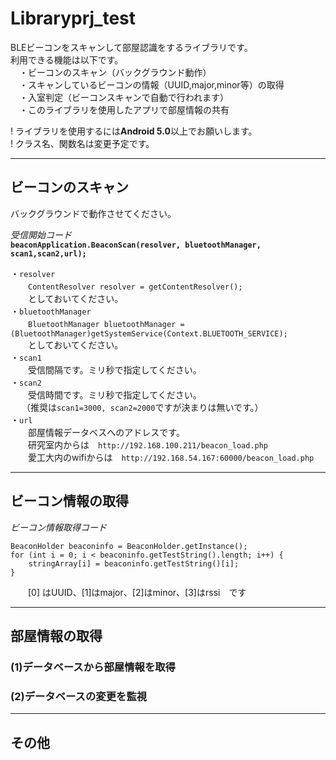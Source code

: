 # Libraryprj_test
  
BLEビーコンをスキャンして部屋認識をするライブラリです。  
利用できる機能は以下です。  
　・ビーコンのスキャン（バックグラウンド動作）  
　・スキャンしているビーコンの情報（UUID,major,minor等）の取得  
　・入室判定（ビーコンスキャンで自動で行われます）  
　・このライブラリを使用したアプリで部屋情報の共有  
  
! ライブラリを使用するには**Android 5.0**以上でお願いします。  
! クラス名、関数名は変更予定です。  
  
  
***  
## ビーコンのスキャン  
バックグラウンドで動作させてください。  
  
*受信開始コード*  
**`beaconApplication.BeaconScan(resolver, bluetoothManager, scan1,scan2,url);`**  
  
・`resolver`  
　　`ContentResolver resolver = getContentResolver();`  
　　としておいてください。  
・`bluetoothManager`  
　　`BluetoothManager bluetoothManager = (BluetoothManager)getSystemService(Context.BLUETOOTH_SERVICE);`  
　　としておいてください。  
・`scan1`  
　　受信間隔です。ミリ秒で指定してください。  
・`scan2`  
　　受信時間です。ミリ秒で指定してください。  
　 （推奨は`scan1=3000, scan2=2000`ですが決まりは無いです。）  
・`url`  
　　部屋情報データベスへのアドレスです。  
　　研究室内からは　`http://192.168.100.211/beacon_load.php`  
　　愛工大内のwifiからは　`http://192.168.54.167:60000/beacon_load.php`  
  
  
***  
## ビーコン情報の取得  
*ビーコン情報取得コード*  

    BeaconHolder beaconinfo = BeaconHolder.getInstance();
    for (int i = 0; i < beaconinfo.getTestString().length; i++) {
        stringArray[i] = beaconinfo.getTestString()[i];
    }
　　[0] はUUID、[1]はmajor、[2]はminor、[3]はrssi　です  
***  
## 部屋情報の取得  
### (1)データベースから部屋情報を取得  
### (2)データベースの変更を監視  
***  
## その他  

